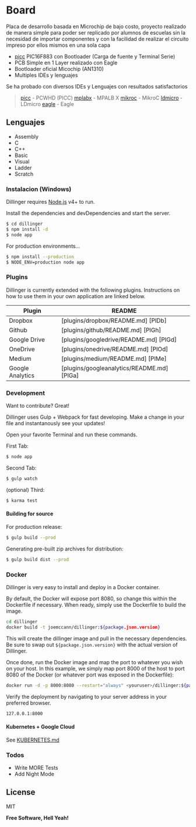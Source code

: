 # Board

Placa de desarrollo basada en Microchip de bajo costo, proyecto realizado de manera simple para poder ser replicado por alumnos de escuelas sin la necesidad de importar componentes y con la facilidad de realizar el circuito impreso por ellos mismos en una sola capa

  - [picc] PIC16F883 con Bootloader (Carga de fuente y Terminal Serie)
  - PCB Simple en 1 Layer realizado con Eagle
  - Bootloader oficial Micochip (AN1310)
  - Multiples IDEs y lenguajes

Se ha probado con diversos IDEs y Lenguajes con resultados satisfactorios

> [picc] - PCWHD (PICC)
> [mplabx] - MPALB X
> [mikroc] - MikroC
> [ldmicro] - LDmicro
> [eagle] - Eagle

## Lenguajes

* Assembly
* C
* C++
* Basic
* Visual
* Ladder
* Scratch

### Instalacion (Windows)

Dillinger requires [Node.js](https://nodejs.org/) v4+ to run.

Install the dependencies and devDependencies and start the server.

```sh
$ cd dillinger
$ npm install -d
$ node app
```

For production environments...

```sh
$ npm install --production
$ NODE_ENV=production node app
```

### Plugins

Dillinger is currently extended with the following plugins. Instructions on how to use them in your own application are linked below.

| Plugin | README |
| ------ | ------ |
| Dropbox | [plugins/dropbox/README.md] [PlDb] |
| Github | [plugins/github/README.md] [PlGh] |
| Google Drive | [plugins/googledrive/README.md] [PlGd] |
| OneDrive | [plugins/onedrive/README.md] [PlOd] |
| Medium | [plugins/medium/README.md] [PlMe] |
| Google Analytics | [plugins/googleanalytics/README.md] [PlGa] |


### Development

Want to contribute? Great!

Dillinger uses Gulp + Webpack for fast developing.
Make a change in your file and instantanously see your updates!

Open your favorite Terminal and run these commands.

First Tab:
```sh
$ node app
```

Second Tab:
```sh
$ gulp watch
```

(optional) Third:
```sh
$ karma test
```
#### Building for source
For production release:
```sh
$ gulp build --prod
```
Generating pre-built zip archives for distribution:
```sh
$ gulp build dist --prod
```
### Docker
Dillinger is very easy to install and deploy in a Docker container.

By default, the Docker will expose port 8080, so change this within the Dockerfile if necessary. When ready, simply use the Dockerfile to build the image.

```sh
cd dillinger
docker build -t joemccann/dillinger:${package.json.version}
```
This will create the dillinger image and pull in the necessary dependencies. Be sure to swap out `${package.json.version}` with the actual version of Dillinger.

Once done, run the Docker image and map the port to whatever you wish on your host. In this example, we simply map port 8000 of the host to port 8080 of the Docker (or whatever port was exposed in the Dockerfile):

```sh
docker run -d -p 8000:8080 --restart="always" <youruser>/dillinger:${package.json.version}
```

Verify the deployment by navigating to your server address in your preferred browser.

```sh
127.0.0.1:8000
```

#### Kubernetes + Google Cloud

See [KUBERNETES.md](https://github.com/joemccann/dillinger/blob/master/KUBERNETES.md)


### Todos

 - Write MORE Tests
 - Add Night Mode

License
----

MIT


**Free Software, Hell Yeah!**

[//]: # (These are reference links used in the body of this note and get stripped out when the markdown processor does its job. There is no need to format nicely because it shouldn't be seen. Thanks SO - http://stackoverflow.com/questions/4823468/store-comments-in-markdown-syntax)

   [picc]: <http://www.ccsinfo.com/>
   [mplabx]: <http://www.microchip.com/mplab/mplab-x-ide>
   [eagle]: <https://www.autodesk.com/education/free-software/eagle>
   [mikroc]: <https://www.mikroe.com/mikroc/>
   [ldmicro]: <http://cq.cx/ladder.pl>

